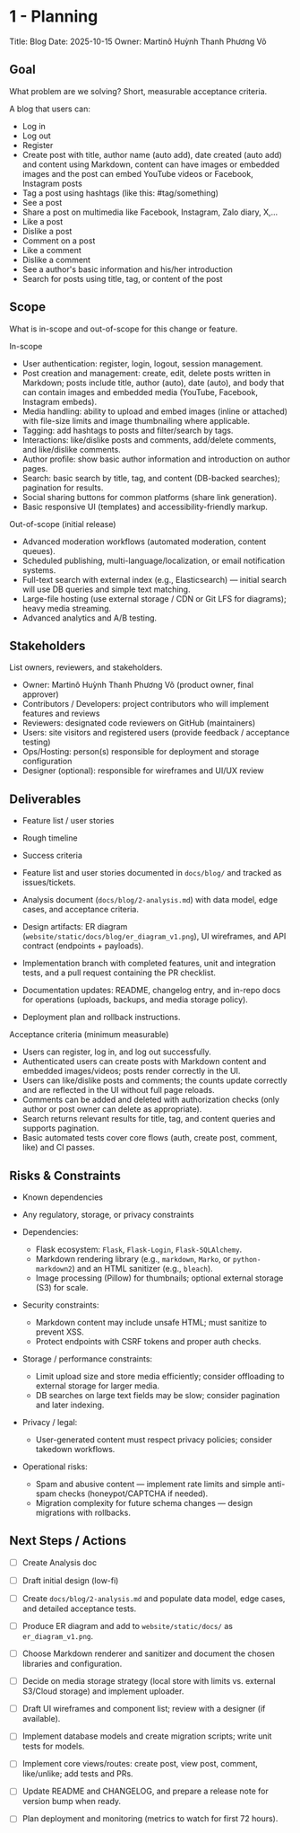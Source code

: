# 1 - Planning

Title: Blog
Date: 2025-10-15
Owner: Martinô Huỳnh Thanh Phương Võ

## Goal

What problem are we solving? Short, measurable acceptance criteria.

A blog that users can:

- Log in
- Log out
- Register
- Create post with title, author name (auto add), date created (auto add) and content using Markdown, content can have images or embedded images and the post can embed YouTube videos or Facebook, Instagram posts
- Tag a post using hashtags (like this: #tag/something)
- See a post
- Share a post on multimedia like Facebook, Instagram, Zalo diary, X,...
- Like a post
- Dislike a post
- Comment on a post
- Like a comment
- Dislike a comment
- See a author's basic information and his/her introduction
- Search for posts using title, tag, or content of the post

## Scope

What is in-scope and out-of-scope for this change or feature.

In-scope

- User authentication: register, login, logout, session management.
- Post creation and management: create, edit, delete posts written in Markdown; posts include title, author (auto), date (auto), and body that can contain images and embedded media (YouTube, Facebook, Instagram embeds).
- Media handling: ability to upload and embed images (inline or attached) with file-size limits and image thumbnailing where applicable.
- Tagging: add hashtags to posts and filter/search by tags.
- Interactions: like/dislike posts and comments, add/delete comments, and like/dislike comments.
- Author profile: show basic author information and introduction on author pages.
- Search: basic search by title, tag, and content (DB-backed searches); pagination for results.
- Social sharing buttons for common platforms (share link generation).
- Basic responsive UI (templates) and accessibility-friendly markup.

Out-of-scope (initial release)

- Advanced moderation workflows (automated moderation, content queues).
- Scheduled publishing, multi-language/localization, or email notification systems.
- Full-text search with external index (e.g., Elasticsearch) — initial search will use DB queries and simple text matching.
- Large-file hosting (use external storage / CDN or Git LFS for diagrams); heavy media streaming.
- Advanced analytics and A/B testing.

## Stakeholders

List owners, reviewers, and stakeholders.

- Owner: Martinô Huỳnh Thanh Phương Võ (product owner, final approver)
- Contributors / Developers: project contributors who will implement features and reviews
- Reviewers: designated code reviewers on GitHub (maintainers)
- Users: site visitors and registered users (provide feedback / acceptance testing)
- Ops/Hosting: person(s) responsible for deployment and storage configuration
- Designer (optional): responsible for wireframes and UI/UX review

## Deliverables

- Feature list / user stories
- Rough timeline
- Success criteria

- Feature list and user stories documented in `docs/blog/` and tracked as issues/tickets.
- Analysis document (`docs/blog/2-analysis.md`) with data model, edge cases, and acceptance criteria.
- Design artifacts: ER diagram (`website/static/docs/blog/er_diagram_v1.png`), UI wireframes, and API contract (endpoints + payloads).
- Implementation branch with completed features, unit and integration tests, and a pull request containing the PR checklist.
- Documentation updates: README, changelog entry, and in-repo docs for operations (uploads, backups, and media storage policy).
- Deployment plan and rollback instructions.

Acceptance criteria (minimum measurable)

- Users can register, log in, and log out successfully.
- Authenticated users can create posts with Markdown content and embedded images/videos; posts render correctly in the UI.
- Users can like/dislike posts and comments; the counts update correctly and are reflected in the UI without full page reloads.
- Comments can be added and deleted with authorization checks (only author or post owner can delete as appropriate).
- Search returns relevant results for title, tag, and content queries and supports pagination.
- Basic automated tests cover core flows (auth, create post, comment, like) and CI passes.

## Risks & Constraints

- Known dependencies
- Any regulatory, storage, or privacy constraints

- Dependencies:
  - Flask ecosystem: `Flask`, `Flask-Login`, `Flask-SQLAlchemy`.
  - Markdown rendering library (e.g., `markdown`, `Marko`, or `python-markdown2`) and an HTML sanitizer (e.g., `bleach`).
  - Image processing (Pillow) for thumbnails; optional external storage (S3) for scale.

- Security constraints:
  - Markdown content may include unsafe HTML; must sanitize to prevent XSS.
  - Protect endpoints with CSRF tokens and proper auth checks.

- Storage / performance constraints:
  - Limit upload size and store media efficiently; consider offloading to external storage for larger media.
  - DB searches on large text fields may be slow; consider pagination and later indexing.

- Privacy / legal:
  - User-generated content must respect privacy policies; consider takedown workflows.

- Operational risks:
  - Spam and abusive content — implement rate limits and simple anti-spam checks (honeypot/CAPTCHA if needed).
  - Migration complexity for future schema changes — design migrations with rollbacks.

## Next Steps / Actions

- [ ] Create Analysis doc
- [ ] Draft initial design (low-fi)

- [ ] Create `docs/blog/2-analysis.md` and populate data model, edge cases, and detailed acceptance tests.
- [ ] Produce ER diagram and add to `website/static/docs/` as `er_diagram_v1.png`.
- [ ] Choose Markdown renderer and sanitizer and document the chosen libraries and configuration.
- [ ] Decide on media storage strategy (local store with limits vs. external S3/Cloud storage) and implement uploader.
- [ ] Draft UI wireframes and component list; review with a designer (if available).
- [ ] Implement database models and create migration scripts; write unit tests for models.
- [ ] Implement core views/routes: create post, view post, comment, like/unlike; add tests and PRs.
- [ ] Update README and CHANGELOG, and prepare a release note for version bump when ready.
- [ ] Plan deployment and monitoring (metrics to watch for first 72 hours).
